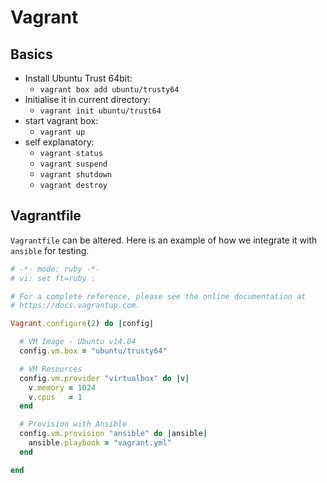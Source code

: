 # Vagrant

## Basics 

- Install Ubuntu Trust 64bit:
  - `vagrant box add ubuntu/trusty64`
- Initialise it in current directory:
  - `vagrant init ubuntu/trust64`
- start vagrant box:
  - `vagrant up`
- self explanatory:
  - `vagrant status`
  - `vagrant suspend`
  - `vagrant shutdown`
  - `vagrant destroy`

## Vagrantfile

`Vagrantfile` can be altered. Here is an example of how we integrate it with `ansible` for testing.

```ruby
# -*- mode: ruby -*-
# vi: set ft=ruby :

# For a complete reference, please see the online documentation at
# https://docs.vagrantup.com.

Vagrant.configure(2) do |config|

  # VM Image - Ubuntu v14.04
  config.vm.box = "ubuntu/trusty64"

  # VM Resources
  config.vm.provider "virtualbox" do |v|
    v.memory = 1024
    v.cpus   = 1
  end

  # Provision with Ansible
  config.vm.provision "ansible" do |ansible|
    ansible.playbook = "vagrant.yml"
  end

end
```

